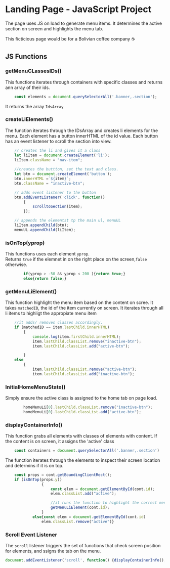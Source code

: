 # Landing Page - JavaScript Project

The page uses JS on load to generate menu items.
It determines the active section on screen and highlights the menu tab.

This ficticious page would be for a Bolivian coffee company :coffee:
## JS Functions


### getMenuCLassesIDs()
This functions iterates through containers with specific classes and returns ann array of their ids.
```javascript
    const elements = document.querySelectorAll('.banner,.section');
```
It returns the array
 ```IdsArray```


### createLiElements()
The function iterates through the IDsArray and creates li elements for the menu.
Each element has a button innerHTML of the id value.
Each button has an event listener to scroll the section into view.

```javascript
    // creates the li and gives it a class
    let liItem = document.createElement('li');
    liItem.className = "nav-item";
    
    //creates the buttton, set the text and class. 
    let btn = document.createElement('button');
    btn.innerHTML =`${item}`;
    btn.className = "inactive-btn";

    // adds event listener to the button
    btn.addEventListener('click', function()
        {
            scrolltoSection(item);
        });

    // appends the elementst tp the main ul, menuUL
    liItem.appendChild(btn);
    menuUL.appendChild(liItem);
```


### isOnTop(yprop)
This functions uses each element ```yprop```.<br/>
Returns ```true``` if the elemnet in on the right place on the screen,```false``` otherwise.

```javascript
        if(yprop > -50 && yprop < 200 ){return true;}
        else{return false;}
```

### getMenuLiElement()
This function highlight the menu item based on the content on scree.
It takes ```matchedID```, the id of the item currently on screen.
It iterates through all li items to highligt the appropiate menu item

```javascript
    //it adds/ removes classes accordingly.
    if (matchedID == item.lastChild.innerHTML)
        {
            console.log(item.firstChild.innerHTML);
            item.lastChild.classList.remove("inactive-btn");
            item.lastChild.classList.add("active-btn");

        }
    else
        {
            item.lastChild.classList.remove("active-btn");
            item.lastChild.classList.add("inactive-btn");
```

### InitialHomeMenuState()
Simply ensure the active class is assigned to the home tab on page load.
```javascript
        homeMenuLi[0].lastChild.classList.remove("inactive-btn");
        homeMenuLi[0].lastChild.classList.add("active-btn");
```


### displayContainerInfo()

This function grabs all elements with classes of elements with content.
If the content is on screen, it assigns the 'active' class
```javascript
    const containers = document.querySelectorAll('.banner,.section')
```
The function iterates through the elements to inspect their screen location and determins if it is on top.
```javascript
    const props = cont.getBoundingClientRect();
    if (isOnTop(props.y)) 
                {
                    const elem = document.getElementById(cont.id);
                    elem.classList.add("active");

                    //it runs the function to highlight the correct menu tab
                    getMenuLiElement(cont.id);
                }
            else{const elem = document.getElementById(cont.id)
                elem.classList.remove("active")}
```


### Scroll Event Listener
The ```scroll``` listener triggers the set of functions that check screen position for elements, and ssigns the tab on the menu.

```javascript
document.addEventListener('scroll', function() {displayContainerInfo();});
```


